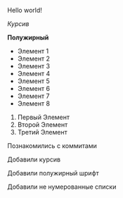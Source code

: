 Hello world!



*Курсив*

**Полужирный**

* Элемент 1
* Элемент 2
* Элемент 3
* Элемент 4
* Элемент 5
* Элемент 6
* Элемент 7
* Элемент 8

1. Первый Элемент
2. Второй Элемент
3. Третий Элемент

Познакомились с коммитами

Добавили курсив

Добавили полужирный шрифт

Добавили не нумерованные списки